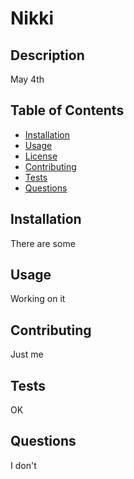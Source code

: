 # Nikki

  ## Description
  May 4th
  
  ## Table of Contents
 
  - [Installation](#installation)
  - [Usage](#usage)
  - [License](#license)
  - [Contributing](#contributing)
  - [Tests](#tests)
  - [Questions](#questions)
  
  ## Installation
  There are some
  
  ## Usage
  Working on it

  ## Contributing
  Just me

  
  
  
  
  ## Tests
  OK
  
  ## Questions
  I don't
